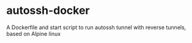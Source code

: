 # autossh-docker
A Dockerfile and start script to run autossh tunnel with reverse tunnels, based on Alpine linux
